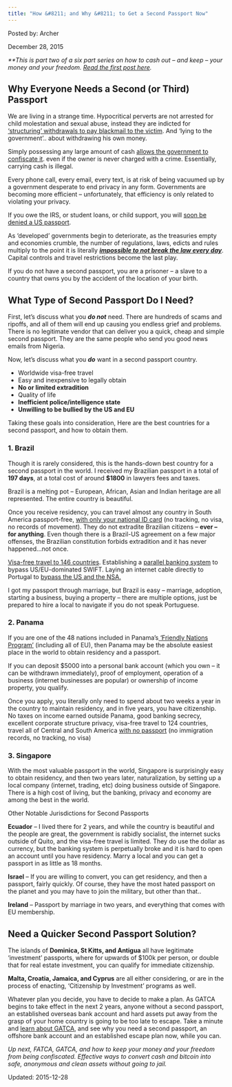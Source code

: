 ```yaml
---
title: "How &#8211; and Why &#8211; to Get a Second Passport Now"
---
```


Posted by: Archer 

<span>December 28, 2015</span>




<p><em>**This is part two of a six part series on how to cash out &#8211; and keep &#8211; your money and your freedom. <a href="/2015/12/23/cashing-out-what-is-your-strategy/">Read the first post here</a>.</em></p>
<h2>Why Everyone Needs a Second (or Third) Passport</h2>
<p>We are living in a strange time. Hypocritical perverts are not arrested for child molestation and sexual abuse, instead they are indicted for<a href="http://www.wsj.com/articles/former-house-speaker-dennis-hastert-indicted-1432849134" target="_blank"> &#8216;structuring&#8217; withdrawals to pay blackmail to the victim</a>. And &#8216;lying to the government&#8217;.. about withdrawing his own money.</p>
<p>Simply possessing any large amount of cash <a href="http://www.peoplespunditdaily.com/public-policy/2015/04/28/policing-for-profit-legal-stealing-government-civil-asset-forfeiture/" target="_blank">allows the government to confiscate it</a>. even if the owner is never charged with a crime. Essentially, carrying cash is illegal.</p>
<p>Every phone call, every email, every text, is at risk of being vacuumed up by a government desperate to end privacy in any form. Governments are becoming more efficient &#8211; unfortunately, that efficiency is only related to violating your privacy.</p>
<p>If you owe the IRS, or student loans, or child support, you will <a href="http://www.forbes.com/sites/robertwood/2015/02/05/coming-soon-no-travel-or-passport-if-you-owe-irs/" target="_blank">soon be denied a US passport</a>.</p>
<p>As &#8216;developed&#8217; governments begin to deteriorate, as the treasuries empty and economies crumble, the number of regulations, laws, edicts and rules multiply to the point it is literally <a href="http://www.washingtonsblog.com/2013/10/you-break-the-law-every-day-without-even-knowing-it.html" target="_blank"><em><strong>impossible to not break the law every day</strong></em></a>. Capital controls and travel restrictions become the last play.</p>
<p>If you do not have a second passport, you are a prisoner &#8211; a slave to a country that owns you by the accident of the location of your birth.</p>
<h2>What Type of Second Passport Do I Need?</h2>
<p>First, let&#8217;s discuss what you <em><strong>do not</strong></em> need. There are hundreds of scams and ripoffs, and all of them will end up causing you endless grief and problems. There is no legitimate vendor that can deliver you a quick, cheap and simple second passport. They are the same people who send you good news emails from Nigeria.</p>
<p>Now, let&#8217;s discuss what you <strong><em>do</em></strong> want in a second passport country.</p>
<ul>
<li>Worldwide visa-free travel</li>
<li>Easy and inexpensive to legally obtain</li>
<li><strong>No or limited extradition</strong></li>
<li>Quality of life</li>
<li><strong>Inefficient police/intelligence state</strong></li>
<li><strong>Unwilling to be bullied by the US and EU</strong></li>
</ul>
<p>Taking these goals into consideration, Here are the best countries for a second passport, and how to obtain them.</p>
<h3>1. Brazil</h3>
<p>Though it is rarely considered, this is the hands-down best country for a second passport in the world. I received my Brazilian passport in a total of <strong>197 days</strong>, at a total cost of around <strong>$1800</strong> in lawyers fees and taxes.</p>
<p>Brazil is a melting pot &#8211; European, African, Asian and Indian heritage are all represented. The entire country is beautiful.</p>
<p>Once you receive residency, you can travel almost any country in South America passport-free, <a href="http://en.wikipedia.org/wiki/Brazilian_passport" target="_blank">with only your national ID card</a> (no tracking, no visa, no records of movement). They do not extradite Brazilian citizens &#8211; <strong>ever &#8211; for anything</strong>. Even though there is a Brazil-US agreement on a few major offenses, the Brazilian constitution forbids extradition and it has never happened&#8230;not once.</p>
<p><a href="http://en.wikipedia.org/wiki/Visa_requirements_for_Brazilian_citizens" target="_blank">Visa-free travel to 146 countries</a>. Establishing a <a href="http://emergingequity.org/2015/05/29/russia-proposes-brics-alternative-to-swift-global-payment-system/" target="_blank">parallel banking system</a> to bypass US/EU-dominated SWIFT. Laying an internet cable directly to Portugal to <a href="http://www.ibtimes.com/brazil-builds-internet-cable-portugal-avoid-nsa-surveillance-1717417" target="_blank">bypass the US and the NSA.</a></p>
<p>I got my passport through marriage, but Brazil is easy &#8211; marriage, adoption, starting a business, buying a property &#8211; there are multiple options, just be prepared to hire a local to navigate if you do not speak Portuguese.</p>
<h3>2. Panama</h3>
<p>If you are one of the 48 nations included in Panama&#8217;s<a href="http://panama-immigration-services.com/panama-friendly-nations-visa/"> &#8216;Friendly Nations Program&#8217;</a> (including all of EU), then Panama may be the absolute easiest place in the world to obtain residency and a passport.</p>
<p>If you can deposit $5000 into a personal bank account (which you own &#8211; it can be withdrawn immediately), proof of employment, operation of a business (internet businesses are popular) or ownership of income property, you qualify.</p>
<p>Once you apply, you literally only need to spend about two weeks a year in the country to maintain residency, and in five years, you have citizenship. No taxes on income earned outside Panama, good banking secrecy, excellent corporate structure privacy, visa-free travel to 124 countries, travel all of Central and South America <a href="http://en.wikipedia.org/wiki/Visa_requirements_for_Panamanian_citizens">with no passport</a> (no immigration records, no tracking, no visa)</p>
<h3>3. Singapore</h3>
<p>With the most valuable passport in the world, Singapore is surprisingly easy to obtain residency, and then two years later, naturalization, by setting up a local company (internet, trading, etc) doing business outside of Singapore. There is a high cost of living, but the banking, privacy and economy are among the best in the world.</p>
<p>Other Notable Jurisdictions for Second Passports</p>
<p><strong>Ecuador</strong> &#8211; I lived there for 2 years, and while the country is beautiful and the people are great, the government is rabidly socialist, the internet sucks outside of Quito, and the visa-free travel is limited. They do use the dollar as currency, but the banking system is perpetually broke and it is hard to open an account until you have residency. Marry a local and you can get a passport in as little as 18 months.</p>
<p><strong>Israel</strong> &#8211; If you are willing to convert, you can get residency, and then a passport, fairly quickly. Of course, they have the most hated passport on the planet and you may have to join the military, but other than that..</p>
<p><strong>Ireland</strong> &#8211; Passport by marriage in two years, and everything that comes with EU membership.</p>
<h2>Need a Quicker Second Passport Solution?</h2>
<p>The islands of <strong>Dominica, St Kitts, and Antigua</strong> all have legitimate &#8216;investment&#8217; passports, where for upwards of $100k per person, or double that for real estate investment, you can qualify for immediate citizenship.</p>
<p><strong>Malta, Croatia, Jamaica, and Cyprus</strong> are all either considering, or are in the process of enacting, &#8216;Citizenship by Investment&#8217; programs as well.</p>
<p>Whatever plan you decide, you have to decide to make a plan. As GATCA begins to take effect in the next 2 years, anyone without a second passport, an established overseas bank account and hard assets put away from the grasp of your home country is going to be too late to escape. Take a minute and <a href="http://www.mondaq.com/x/388362/offshore+financial+centres/Dont+Get+Snowed+In+By+GATCA">learn about GATCA</a>, and see why you need a second passport, an offshore bank account and an established escape plan now, while you can.</p>
<p><em>Up next, FATCA, GATCA, and how to keep your money and your freedom from being confiscated. Effective ways to convert cash and bitcoin into safe, anonymous and clean assets without going to jail.</em></p>

Updated: 2015-12-28

